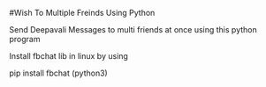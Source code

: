 #Wish To Multiple Freinds Using Python
 


Send Deepavali Messages to multi friends at once using this python program

Install fbchat lib in linux by using 

pip install fbchat (python3)



